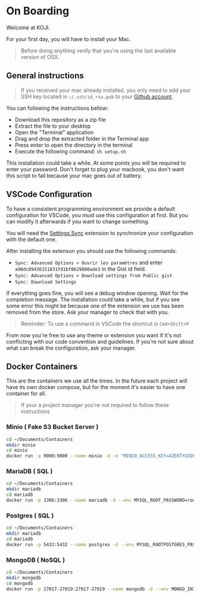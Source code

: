 # On Boarding

Welcome at KOJI.

For your first day, you will have to install your Mac.

> Before doing anything verify that you're using the last available version of OSX.

## General instructions

> If you received your mac already installed, you only need to add your SSH key located in `~/.ssh/id_rsa.pub` to your [Github account](https://github.com/account/ssh).

You can following the instructions bellow:

- Download this repository as a zip file
- Extract the file to your desktop
- Open the "Terminal" application
- Drag and drop the extracted folder in the Terminal app
- Press enter to open the directory in the terminal
- Execute the following command: `sh setup.sh`

This installation could take a while. At some points you will be required to enter your password. Don't forget to plug your macbook, you don't want this script to fail because your mac goes out of battery.

## VSCode Configuration

To have a consistent programming environment we provide a default configuration for VSCode, you must use this configuration at first. But you can modify it afterwards if you want to change something.

You will need the [Settings Sync](https://marketplace.visualstudio.com/items?itemName=Shan.code-settings-sync) extension to synchronize your configuration with the default one.

After installing the extenson you should use the following commands:

- `Sync: Advanced Options > Ouvrir les paramètres` and enter `a90dc89436151831fd1bf8629080ade3` in the Gist id field.
- `Sync: Advanced Options > Download settings from Public gist`
- `Sync: Download Settings`

If everything goes fine, you will see a debug window opening. Wait for the completion message. The installation could take a while, but if you see some error this might be because one of the extension we use has been removed from the store. Ask your manager to check that with you.

> Reminder: To use a command in VSCode the shortcut is `Cmd+Shift+P`

From now you're free to use any theme or extension you want if it's not conflicting with our code convention and guidelines. If you're not sure about what can break the configuration, ask your manager.

## Docker Containers

This are the containers we use all the times. In the future each project will have its own docker compose, but for the moment it's easier to have one container for all.

> If your a project manager you're not required to follow these instructions

### Minio ( Fake S3 Bucket  Server )

```bash
cd ~/Documents/Containers
mkdir minio
cd minio
docker run -p 9000:9000 --name minio -d -e "MINIO_ACCESS_KEY=AZERTYUIOP" -e "MINIO_SECRET_KEY=AZERTYUIOP" --mount type=bind,src="$(pwd)",target=/data minio/minio server /data
```

### MariaDB ( SQL )

```bash
cd ~/Documents/Containers
mkdir mariadb
cd mariadb
docker run -p 3306:3306 --name mariadb -d --env MYSQL_ROOT_PASSWORD=root --env MYSQL_DATABASE=database --mount type=bind,src="$(pwd)",target=/var/lib/mysql mariadb
```

### Postgres ( SQL )

```bash
cd ~/Documents/Containers
mkdir mariadb
cd mariadb
docker run -p 5432:5432 --name postgres -d --env MYSQL_ROOTPOSTGRES_PASSWORD_PASSWORD=root --env MYSQL_DATABASE=database --mount type=bind,src="$(pwd)",target=/var/lib/mysql postgres
```

### MongoDB ( NoSQL )

```bash
cd ~/Documents/Containers
mkdir mongodb
cd mongodb
docker run -p 27017-27019:27017-27019 --name mongodb -d --env MONGO_INITDB_ROOT_USERNAME=root --env MONGO_INITDB_ROOT_PASSWORD=root --mount type=bind,src="$(pwd)",target=/data/db mongo
```
